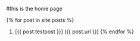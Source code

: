 #this is the home page

{% for post in site.posts %}
1. [{{ post.testpost }}] ({{ post.url }})
{% endfor %}
